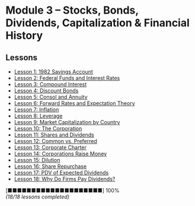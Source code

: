 # Module 3 – Stocks, Bonds, Dividends, Capitalization & Financial History

## Lessons
- [Lesson 1: 1982 Savings Account](lesson_1_1982_savings_account.md)
- [Lesson 2: Federal Funds and Interest Rates](lesson_2_federal_funds_interest_rates.md)
- [Lesson 3: Compound Interest](lesson_3_compound_interest.md)
- [Lesson 4: Discount Bonds](lesson_4_discount_bonds.md)
- [Lesson 5: Consol and Annuity](lesson_5_consol_annuity.md)
- [Lesson 6: Forward Rates and Expectation Theory](lesson_6_forward_rates_expectation_theory.md)
- [Lesson 7: Inflation](lesson_7_inflation.md)
- [Lesson 8: Leverage](lesson_8_leverage.md)
- [Lesson 9: Market Capitalization by Country](lesson_9_market_capitalization_by_country.md)
- [Lesson 10: The Corporation](lesson_10_the_corporation.md)
- [Lesson 11: Shares and Dividends](lesson_11_shares_and_dividends.md)
- [Lesson 12: Common vs. Preferred](lesson_12_common_vs_preferred.md)
- [Lesson 13: Corporate Charter](lesson_13_corporate_charter.md)
- [Lesson 14: Corporations Raise Money](lesson_14_corporations_raise_money.md)
- [Lesson 15: Dilution](lesson_15_dilution.md)
- [Lesson 16: Share Repurchase](lesson_16_share_repurchase.md)
- [Lesson 17: PDV of Expected Dividends](lesson_17_pdv_of_expected_dividends.md)
- [Lesson 18: Why Do Firms Pay Dividends?](lesson_18_why_do_firms_pay_dividends.md)

[■■■■■■■■■■■■■■■■■■■■] 100%  
*(18/18 lessons completed)*

